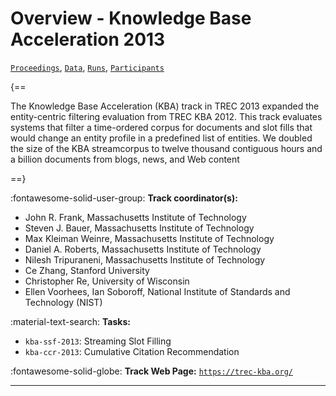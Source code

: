 # Overview - Knowledge Base Acceleration 2013

[`Proceedings`](./proceedings.md), [`Data`](./data.md), [`Runs`](./runs.md), [`Participants`](./participants.md)

{==

The Knowledge Base Acceleration (KBA) track in TREC 2013 expanded the entity-centric filtering evaluation from TREC KBA 2012. This track evaluates systems that filter a time-ordered corpus for documents and slot fills that would change an entity profile in a predefined list of entities. We doubled the size of the KBA streamcorpus to twelve thousand contiguous hours and a billion documents from blogs, news, and Web content

==}

:fontawesome-solid-user-group: **Track coordinator(s):**

- John R. Frank, Massachusetts Institute of Technology 
- Steven J. Bauer, Massachusetts Institute of Technology 
- Max Kleiman Weinre, Massachusetts Institute of Technology 
- Daniel A. Roberts, Massachusetts Institute of Technology 
- Nilesh Tripuraneni, Massachusetts Institute of Technology 
- Ce Zhang, Stanford University 
- Christopher Re, University of Wisconsin 
- Ellen Voorhees, Ian Soboroff, National Institute of Standards and Technology (NIST) 

:material-text-search: **Tasks:**

- `kba-ssf-2013`: Streaming Slot Filling 
- `kba-ccr-2013`: Cumulative Citation Recommendation 

:fontawesome-solid-globe: **Track Web Page:** [`https://trec-kba.org/`](https://trec-kba.org/) 

---

